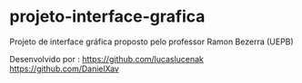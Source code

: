# projeto-interface-grafica

Projeto de interface gráfica proposto pelo professor Ramon Bezerra (UEPB)

Desenvolvido por :
https://github.com/lucaslucenak
<br/>
https://github.com/DanielXav
